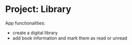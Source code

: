 # Project: Library

App functionalities:

- create a digital library
- add book information and mark them as read or unread
